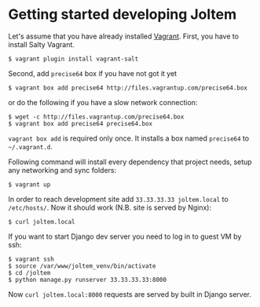 Getting started developing Joltem
=================================

Let's assume that you have already installed
[Vagrant](http://www.vagrantup.com). First, you have to install Salty Vagrant.

    $ vagrant plugin install vagrant-salt

Second, add `precise64` box if you have not got it yet

    $ vagrant box add precise64 http://files.vagrantup.com/precise64.box

or do the following if you have a slow network connection:

    $ wget -c http://files.vagrantup.com/precise64.box
    $ vagrant box add precise64 precise64.box

`vagrant box add` is required only once. It installs a box named
`precise64` to `~/.vagrant.d`.

Following command will install every dependency that project needs,
setup any networking and sync folders:

    $ vagrant up

In order to reach development site add `33.33.33.33 joltem.local`
to `/etc/hosts/`. Now it should work (N.B. site is served by Nginx):

    $ curl joltem.local

If you want to start Django dev server you need to log in to guest VM by ssh:

    $ vagrant ssh
    $ source /var/www/joltem_venv/bin/activate
    $ cd /joltem
    $ python manage.py runserver 33.33.33.33:8000

Now `curl joltem.local:8000` requests are served by built in Django server.
